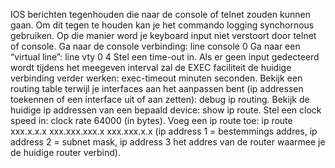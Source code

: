 IOS berichten tegenhouden die naar de console of telnet zouden kunnen gaan. Om dit tegen te houden kan je het commando logging synchornous gebruiken. Op die manier word je keyboard input niet verstoort door telnet of console.
Ga naar de console verbinding: line console 0
Ga naar een “virtual line”: line vty 0 4
Stel een time-out in. Als er geen input gedecteerd wordt tijdens het meegeven interval zal de EXEC faciliteit de huidige verbinding verder werken: exec-timeout minuten seconden.
Bekijk een routing table terwijl je interfaces aan het aanpassen bent (ip addressen toekennen of een interface uit of aan zetten): debug ip routing.
Bekijk de huidige ip addressen van een bepaald device: show ip route.
Stel een clock speed in: clock rate 64000 (in bytes).
Voeg een ip route toe: ip route xxx.x.x.x xxx.xxx.xxx.x xxx.xxx.x.x (ip address 1 = bestemmings addres, ip address 2 = subnet mask, ip address 3 het addres van de router waarmee je de huidige router verbind).

